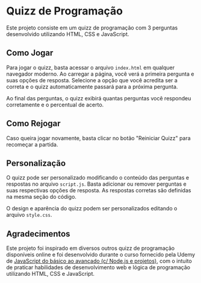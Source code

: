 # Quizz de Programação

Este projeto consiste em um quizz de programação com 3 perguntas desenvolvido utilizando HTML, CSS e JavaScript.

## Como Jogar

Para jogar o quizz, basta acessar o arquivo `index.html` em qualquer navegador moderno. Ao carregar a página, você verá a primeira pergunta e suas opções de resposta. Selecione a opção que você acredita ser a correta e o quizz automaticamente passará para a próxima pergunta.

Ao final das perguntas, o quizz exibirá quantas perguntas você respondeu corretamente e o percentual de acerto.

## Como Rejogar

Caso queira jogar novamente, basta clicar no botão "Reiniciar Quizz" para recomeçar a partida.

## Personalização

O quizz pode ser personalizado modificando o conteúdo das perguntas e respostas no arquivo `script.js`. Basta adicionar ou remover perguntas e suas respectivas opções de resposta. As respostas corretas são definidas na mesma seção do código. 

O design e aparência do quizz podem ser personalizados editando o arquivo `style.css`. 

## Agradecimentos

Este projeto foi inspirado em diversos outros quizz de programação disponíveis online e foi desenvolvido durante o curso fornecido pela Udemy de [JavaScript do básico ao avançado (c/ Node.js e projetos)](https://www.udemy.com/course/javascript-do-basico-ao-avancado-com-node-e-projetos/), 
com o intuito de praticar habilidades de desenvolvimento web e lógica de programação utilizando HTML, CSS e JavaScript.